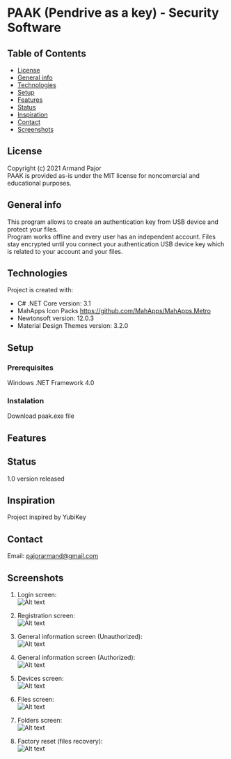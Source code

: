 # PAAK (Pendrive as a key) - Security Software
## Table of Contents
* [License](#License)
* [General info](#general-info)
* [Technologies](#technologies)
* [Setup](#setup)
* [Features](#features)
* [Status](#status)
* [Inspiration](#inspiration)
* [Contact](#contact)
* [Screenshots](#screenshots)

## License
Copyright (c) 2021 Armand Pajor  
PAAK is provided as-is under the MIT license for noncomercial and educational purposes.

## General info
This program allows to create an authentication key from USB device and protect your files.  
Program works offline and every user has an independent account.
Files stay encrypted until you connect your authentication USB device key which is related to your account and your files.  
	
## Technologies
Project is created with:
* C# .NET Core version: 3.1
* MahApps Icon Packs https://github.com/MahApps/MahApps.Metro
* Newtonsoft version: 12.0.3
* Material Design Themes version: 3.2.0
	
## Setup
### Prerequisites
Windows .NET Framework 4.0

### Instalation
Download paak.exe file
	
## Features


## Status
1.0 version released

## Inspiration
Project inspired by YubiKey

## Contact
Email: pajorarmand@gmail.com

## Screenshots
1. Login screen: <br/>
![Alt text](screenshots/loginScreen.png)

2. Registration screen: <br/>
![Alt text](screenshots/registerScreen.png)

3. General information screen (Unauthorized): <br/>
![Alt text](screenshots/generalPageScreenUnauthorized.png)

4. General information screen (Authorized): <br/>
![Alt text](screenshots/generalPageScreenAuthorized.png)

5. Devices screen: <br/>
![Alt text](screenshots/devicesStep1.png)

6. Files screen: <br/>
![Alt text](screenshots/filesPage.png)

7. Folders screen: <br/>
![Alt text](screenshots/foldersPage.png)

8. Factory reset (files recovery): <br/>
![Alt text](screenshots/factoryReset1.png)
